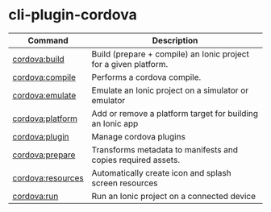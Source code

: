 
# cli-plugin-cordova

Command | Description
------- | -----------
[cordova:build](cordova-build.md) | Build (prepare + compile) an Ionic project for a given platform.
[cordova:compile](cordova-compile.md) | Performs a cordova compile.
[cordova:emulate](cordova-emulate.md) | Emulate an Ionic project on a simulator or emulator
[cordova:platform](cordova-platform.md) | Add or remove a platform target for building an Ionic app
[cordova:plugin](cordova-plugin.md) | Manage cordova plugins
[cordova:prepare](cordova-prepare.md) | Transforms metadata to manifests and copies required assets.
[cordova:resources](cordova-resources.md) | Automatically create icon and splash screen resources
[cordova:run](cordova-run.md) | Run an Ionic project on a connected device
